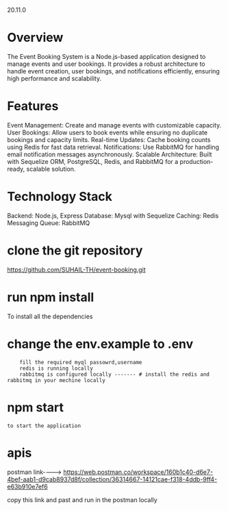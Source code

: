 <!-- node version  -->
20.11.0




#  Overview
The Event Booking System is a Node.js-based application designed to manage events and user bookings. It provides a robust
 architecture to handle event creation, user bookings, and notifications efficiently, ensuring high performance and scalability.

# Features
 Event Management: Create and manage events with customizable capacity.
 User Bookings: Allow users to book events while ensuring no duplicate bookings and capacity limits.
 Real-time Updates: Cache booking counts using Redis for fast data retrieval.
 Notifications: Use RabbitMQ for handling email notification messages asynchronously.
 Scalable Architecture: Built with Sequelize ORM, PostgreSQL, Redis, and RabbitMQ for a production-ready, scalable solution.

# Technology Stack
Backend: Node.js, Express
Database: Mysql with Sequelize 
Caching: Redis
Messaging Queue: RabbitMQ




# clone the git repository

https://github.com/SUHAIL-TH/event-booking.git


# run npm install 
To install all the dependencies

# change the env.example to .env
        fill the required myql passowrd,username 
        redis is running locally
        rabbitmq is configured locally ------- # install the redis and rabbitmq in your mechine locally 

# npm start 
    to start the application


# apis
postman link----> https://web.postman.co/workspace/160b1c40-d6e7-4bef-aab1-d9cab8937d8f/collection/36314667-14121cae-f318-4ddb-9ff4-e63b910e7ef6

copy this link and past and run in the postman locally
